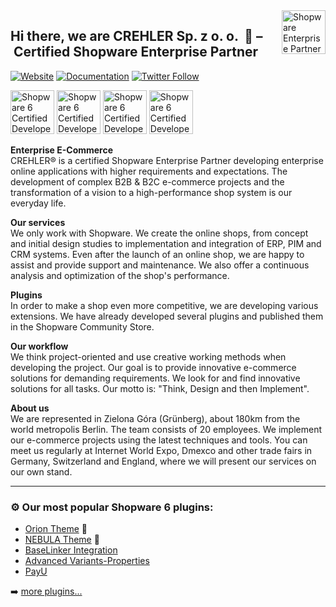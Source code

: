 <img align="right" alt="Shopware Enterprise Partner" src="https://assets.shopware.com/media/badges/partner_labels/shopware_enterprise_partner.svg" width="auto" height="70px">

## Hi there, we are CREHLER Sp. z o. o. &nbsp;🚀 – &nbsp;Certified Shopware Enterprise Partner

[![Website](https://img.shields.io/website?label=Website&style=for-the-badge&url=https://crehler.com)](https://crehler.com)
[![Documentation](https://img.shields.io/website?label=Documentation&style=for-the-badge&url=https://docs.crehler.com)](https://docs.crehler.com)
[![Twitter Follow](https://img.shields.io/twitter/follow/CrehlerDE?color=1DA1F2&logo=twitter&style=for-the-badge)](https://twitter.com/intent/follow?original_referer=https%3A%2F%2Fgithub.com%2Fcrehler&screen_name=CrehlerDE)

<p align="left">
<img alt="Shopware 6 Certified Developer" src="https://assets.shopware.com/media/badges/certifications/shopware6_certified_developer.svg" width="auto" height="70px">

<img alt="Shopware 6 Certified Developer" src="https://assets.shopware.com/media/badges/certifications/shopware6_certified_developer_adv.svg" width="auto" height="70px">

<img alt="Shopware 6 Certified Developer" src="https://assets.shopware.com/media/badges/certifications/shopware6_certified_template_designer.svg" width="auto" height="70px">

<img alt="Shopware 6 Certified Developer" src="https://assets.shopware.com/media/badges/certifications/shopware6_certified_template_designer_adv.svg" width="auto" height="70px">
</p>

**Enterprise E-Commerce**\
CREHLER® is a certified Shopware Enterprise Partner developing enterprise online applications with higher requirements and expectations. The development of complex B2B & B2C e-commerce projects and the transformation of a vision to a high-performance shop system is our everyday life.

**Our services**\
We only work with Shopware. We create the online shops, from concept and initial design studies to implementation and integration of ERP, PIM and CRM systems. Even after the launch of an online shop, we are happy to assist and provide support and maintenance. We also offer a continuous analysis and optimization of the shop's performance.

**Plugins**\
In order to make a shop even more competitive, we are developing various extensions. We have already developed several plugins and published them in the Shopware Community Store.

**Our workflow**\
We think project-oriented and use creative working methods when developing the project. Our goal is to provide innovative e-commerce solutions for demanding requirements. We look for and find innovative solutions for all tasks. Our motto is: "Think, Design and then Implement".

**About us**\
We are represented in Zielona Góra (Grünberg), about 180km from the world metropolis Berlin. The team consists of 20 employees. We implement our e-commerce projects using the latest techniques and tools. You can meet us regularly at Internet World Expo, Dmexco and other trade fairs in Germany, Switzerland and England, where we will present our services on our own stand.

---

### ⚙️ Our most popular Shopware 6 plugins:
- [Orion Theme](https://store.shopware.com/en/crehl74137617741/orion-theme.html?c=4) 🚀
- [NEBULA Theme](https://store.shopware.com/en/crehl41689638160/nebula-theme.html) 🚀
- [BaseLinker Integration](https://store.shopware.com/en/crehl97816915330f/baselinker-integration.html)
- [Advanced Variants-Properties](https://store.shopware.com/en/crehl67589097513/advanced-variants-properties.html)
- [PayU](https://store.shopware.com/en/crehl78082473062f/payu.html)

➡️ [more plugins...](https://store.shopware.com/en/crehler.html)

